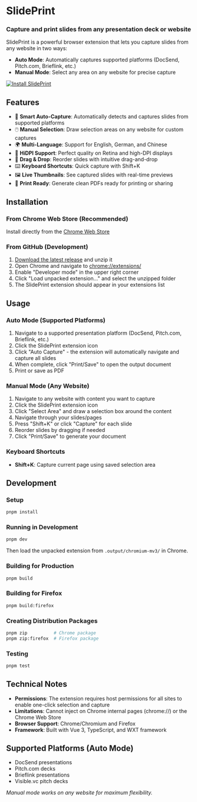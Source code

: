 # SlidePrint

### Capture and print slides from any presentation deck or website

SlidePrint is a powerful browser extension that lets you capture slides from any website in two ways:
- **Auto Mode**: Automatically captures supported platforms (DocSend, Pitch.com, Brieflink, etc.)
- **Manual Mode**: Select any area on any website for precise capture

<a href="https://chrome.google.com/webstore/detail/slideprint/gjflplfighngkllkdlpggcplnbjpjodc"><img src="https://user-images.githubusercontent.com/585534/107280622-91a8ea80-6a26-11eb-8d07-77c548b28665.png" alt="Install SlidePrint"></a>

## Features

- 🎯 **Smart Auto-Capture**: Automatically detects and captures slides from supported platforms
- 🖱️ **Manual Selection**: Draw selection areas on any website for custom captures
- 🌍 **Multi-Language**: Support for English, German, and Chinese
- 📱 **HiDPI Support**: Perfect quality on Retina and high-DPI displays
- 🔄 **Drag & Drop**: Reorder slides with intuitive drag-and-drop
- ⌨️ **Keyboard Shortcuts**: Quick capture with Shift+K
- 🖼️ **Live Thumbnails**: See captured slides with real-time previews
- 📄 **Print Ready**: Generate clean PDFs ready for printing or sharing

## Installation

### From Chrome Web Store (Recommended)
Install directly from the [Chrome Web Store](https://chrome.google.com/webstore/detail/slideprint/gjflplfighngkllkdlpggcplnbjpjodc)

### From GitHub (Development)
1. [Download the latest release](https://github.com/mdp/SlidePrint/releases) and unzip it
2. Open Chrome and navigate to [chrome://extensions/](chrome://extensions/)
3. Enable "Developer mode" in the upper right corner
4. Click "Load unpacked extension..." and select the unzipped folder
5. The SlidePrint extension should appear in your extensions list

## Usage

### Auto Mode (Supported Platforms)
1. Navigate to a supported presentation platform (DocSend, Pitch.com, Brieflink, etc.)
2. Click the SlidePrint extension icon
3. Click "Auto Capture" - the extension will automatically navigate and capture all slides
4. When complete, click "Print/Save" to open the output document
5. Print or save as PDF

### Manual Mode (Any Website)
1. Navigate to any website with content you want to capture
2. Click the SlidePrint extension icon
3. Click "Select Area" and draw a selection box around the content
4. Navigate through your slides/pages
5. Press "Shift+K" or click "Capture" for each slide
6. Reorder slides by dragging if needed
7. Click "Print/Save" to generate your document

### Keyboard Shortcuts
- **Shift+K**: Capture current page using saved selection area

## Development

### Setup
```bash
pnpm install
```

### Running in Development
```bash
pnpm dev
```
Then load the unpacked extension from `.output/chromium-mv3/` in Chrome.

### Building for Production
```bash
pnpm build
```

### Building for Firefox
```bash
pnpm build:firefox
```

### Creating Distribution Packages
```bash
pnpm zip          # Chrome package
pnpm zip:firefox  # Firefox package
```

### Testing
```bash
pnpm test
```

## Technical Notes

- **Permissions**: The extension requires host permissions for all sites to enable one-click selection and capture
- **Limitations**: Cannot inject on Chrome internal pages (chrome://) or the Chrome Web Store
- **Browser Support**: Chrome/Chromium and Firefox
- **Framework**: Built with Vue 3, TypeScript, and WXT framework

## Supported Platforms (Auto Mode)

- DocSend presentations
- Pitch.com decks
- Brieflink presentations
- Visible.vc pitch decks

*Manual mode works on any website for maximum flexibility.*
